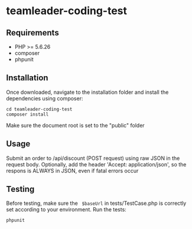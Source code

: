 # teamleader-coding-test

## Requirements

- PHP >= 5.6.26
- composer
- phpunit

## Installation

Once downloaded, navigate to the installation folder and install the dependencies using composer:
```Shell
cd teamleader-coding-test
composer install
```
Make sure the document root is set to the "public" folder

## Usage

Submit an order to /api/discount (POST request) using raw JSON in the request body.
Optionally, add the header 'Accept: application/json', so the respons is ALWAYS in JSON, even if fatal errors occur

## Testing

Before testing, make sure the ` $baseUrl` in tests/TestCase.php is correctly set according to your environment.
Run the tests:
```Shell
phpunit
```
